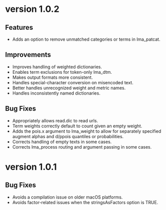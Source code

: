 # version 1.0.2

## Features
* Adds an option to remove unmatched categories or terms in lma_patcat.

## Improvements
* Improves handling of weighted dictionaries.
* Enables term exclusions for token-only lma_dtm.
* Makes output formats more consistent.
* Handles special-character conversion on misencoded text.
* Better handles unrecognized weight and metric names.
* Handles inconsistently named dictionaries.

## Bug Fixes
* Appropriately allows read.dic to read urls.
* Term weights correctly default to count given an empty weight.
* Adds the pois.x argument to lma_weight to allow for separately specified augment alphas
  and d/ppois quantiles or probabilities.
* Corrects handling of empty texts in some cases.
* Corrects lma_process routing and argument passing in some cases.

# version 1.0.1

## Bug Fixes
* Avoids a compilation issue on older macOS platforms.
* Avoids factor-related issues when the stringsAsFactors option is TRUE.
